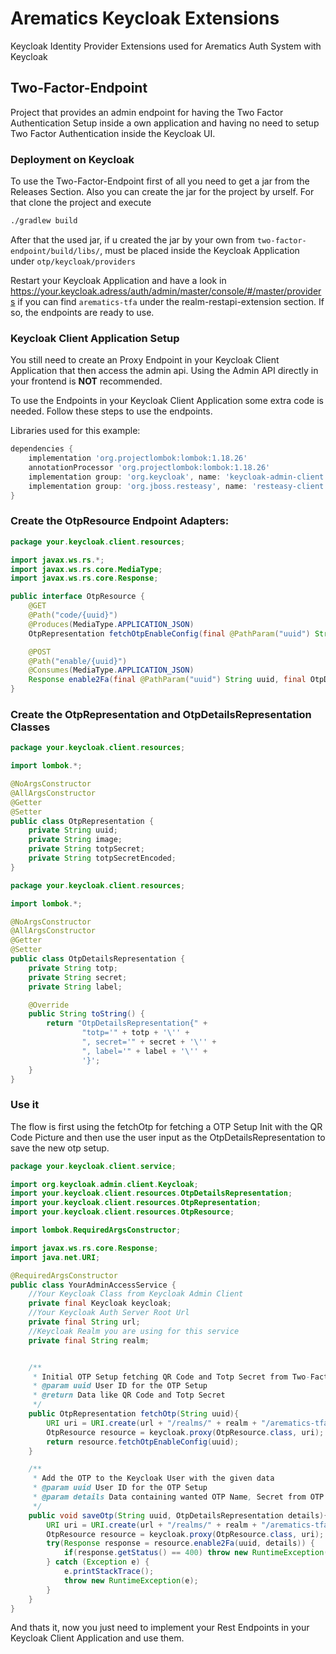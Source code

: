 # Arematics Keycloak Extensions

Keycloak Identity Provider Extensions used for Arematics Auth System with Keycloak

## Two-Factor-Endpoint

Project that provides an admin endpoint for having the Two Factor Authentication Setup inside a own application and
having no need to setup Two Factor Authentication inside the Keycloak UI.

### Deployment on Keycloak
To use the Two-Factor-Endpoint first of all you need to get a jar from the Releases Section. Also you can create the jar for the project by urself. For that clone the project and execute

```bash
./gradlew build
```

After that the used jar, if u created the jar by your own from `two-factor-endpoint/build/libs/`, must be placed inside the Keycloak Application under `otp/keycloak/providers`

Restart your Keycloak Application and have a look in https://your.keycloak.adress/auth/admin/master/console/#/master/providers if you can find `arematics-tfa` under the realm-restapi-extension section. If so, the endpoints are ready to use.

### Keycloak Client Application Setup
You still need to create an Proxy Endpoint in your Keycloak Client Application that then access the admin api. Using the
Admin API directly in your frontend is **NOT** recommended.

To use the Endpoints in your Keycloak Client Application some extra code is needed.
Follow these steps to use the endpoints.

Libraries used for this example:

```groovy
dependencies {
    implementation 'org.projectlombok:lombok:1.18.26'
    annotationProcessor 'org.projectlombok:lombok:1.18.26'
    implementation group: 'org.keycloak', name: 'keycloak-admin-client', version: '20.0.3'
    implementation group: 'org.jboss.resteasy', name: 'resteasy-client', version: '5.0.2.Final'
}
```

### Create the OtpResource Endpoint Adapters:

```java
package your.keycloak.client.resources;

import javax.ws.rs.*;
import javax.ws.rs.core.MediaType;
import javax.ws.rs.core.Response;

public interface OtpResource {
    @GET
    @Path("code/{uuid}")
    @Produces(MediaType.APPLICATION_JSON)
    OtpRepresentation fetchOtpEnableConfig(final @PathParam("uuid") String uuid);

    @POST
    @Path("enable/{uuid}")
    @Consumes(MediaType.APPLICATION_JSON)
    Response enable2Fa(final @PathParam("uuid") String uuid, final OtpDetailsRepresentation optDetails);
}
```

### Create the OtpRepresentation and OtpDetailsRepresentation Classes

```java
package your.keycloak.client.resources;

import lombok.*;

@NoArgsConstructor
@AllArgsConstructor
@Getter
@Setter
public class OtpRepresentation {
    private String uuid;
    private String image;
    private String totpSecret;
    private String totpSecretEncoded;
}
```

```java
package your.keycloak.client.resources;

import lombok.*;

@NoArgsConstructor
@AllArgsConstructor
@Getter
@Setter
public class OtpDetailsRepresentation {
    private String totp;
    private String secret;
    private String label;

    @Override
    public String toString() {
        return "OtpDetailsRepresentation{" +
                "totp='" + totp + '\'' +
                ", secret='" + secret + '\'' +
                ", label='" + label + '\'' +
                '}';
    }
}
```

### Use it

The flow is first using the fetchOtp for fetching a OTP Setup Init with the QR Code Picture and then use the user input
as the OtpDetailsRepresentation to save the new otp setup.

```java
package your.keycloak.client.service;

import org.keycloak.admin.client.Keycloak;
import your.keycloak.client.resources.OtpDetailsRepresentation;
import your.keycloak.client.resources.OtpRepresentation;
import your.keycloak.client.resources.OtpResource;

import lombok.RequiredArgsConstructor;

import javax.ws.rs.core.Response;
import java.net.URI;

@RequiredArgsConstructor
public class YourAdminAccessService {
    //Your Keycloak Class from Keycloak Admin Client
    private final Keycloak keycloak;
    //Your Keycloak Auth Server Root Url
    private final String url;
    //Keycloak Realm you are using for this service
    private final String realm;


    /**
     * Initial OTP Setup fetching QR Code and Totp Secret from Two-Factor-Endpoint Library
     * @param uuid User ID for the OTP Setup
     * @return Data like QR Code and Totp Secret
     */
    public OtpRepresentation fetchOtp(String uuid){
        URI uri = URI.create(url + "/realms/" + realm + "/arematics-tfa/");
        OtpResource resource = keycloak.proxy(OtpResource.class, uri);
        return resource.fetchOtpEnableConfig(uuid);
    }

    /**
     * Add the OTP to the Keycloak User with the given data
     * @param uuid User ID for the OTP Setup
     * @param details Data containing wanted OTP Name, Secret from OTP App and Totp Secret
     */
    public void saveOtp(String uuid, OtpDetailsRepresentation details){
        URI uri = URI.create(url + "/realms/" + realm + "/arematics-tfa/");
        OtpResource resource = keycloak.proxy(OtpResource.class, uri);
        try(Response response = resource.enable2Fa(uuid, details)) {
            if(response.getStatus() == 400) throw new RuntimeException("Setup failed");
        } catch (Exception e) {
            e.printStackTrace();
            throw new RuntimeException(e);
        }
    }
}
```

And thats it, now you just need to implement your Rest Endpoints in your Keycloak Client Application and use them.
